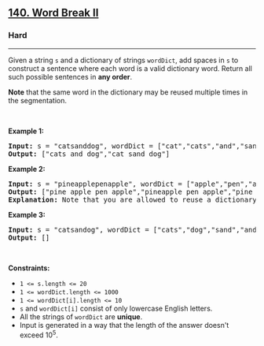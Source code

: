 <h2><a href="https://leetcode.com/problems/word-break-ii/?envType=problem-list-v2&envId=23kp61xm">140. Word Break II</a></h2><h3>Hard</h3><hr><p>Given a string <code>s</code> and a dictionary of strings <code>wordDict</code>, add spaces in <code>s</code> to construct a sentence where each word is a valid dictionary word. Return all such possible sentences in <strong>any order</strong>.</p>

<p><strong>Note</strong> that the same word in the dictionary may be reused multiple times in the segmentation.</p>

<p>&nbsp;</p>
<p><strong class="example">Example 1:</strong></p>

<pre>
<strong>Input:</strong> s = &quot;catsanddog&quot;, wordDict = [&quot;cat&quot;,&quot;cats&quot;,&quot;and&quot;,&quot;sand&quot;,&quot;dog&quot;]
<strong>Output:</strong> [&quot;cats and dog&quot;,&quot;cat sand dog&quot;]
</pre>

<p><strong class="example">Example 2:</strong></p>

<pre>
<strong>Input:</strong> s = &quot;pineapplepenapple&quot;, wordDict = [&quot;apple&quot;,&quot;pen&quot;,&quot;applepen&quot;,&quot;pine&quot;,&quot;pineapple&quot;]
<strong>Output:</strong> [&quot;pine apple pen apple&quot;,&quot;pineapple pen apple&quot;,&quot;pine applepen apple&quot;]
<strong>Explanation:</strong> Note that you are allowed to reuse a dictionary word.
</pre>

<p><strong class="example">Example 3:</strong></p>

<pre>
<strong>Input:</strong> s = &quot;catsandog&quot;, wordDict = [&quot;cats&quot;,&quot;dog&quot;,&quot;sand&quot;,&quot;and&quot;,&quot;cat&quot;]
<strong>Output:</strong> []
</pre>

<p>&nbsp;</p>
<p><strong>Constraints:</strong></p>

<ul>
	<li><code>1 &lt;= s.length &lt;= 20</code></li>
	<li><code>1 &lt;= wordDict.length &lt;= 1000</code></li>
	<li><code>1 &lt;= wordDict[i].length &lt;= 10</code></li>
	<li><code>s</code> and <code>wordDict[i]</code> consist of only lowercase English letters.</li>
	<li>All the strings of <code>wordDict</code> are <strong>unique</strong>.</li>
	<li>Input is generated in a way that the length of the answer doesn&#39;t exceed&nbsp;10<sup>5</sup>.</li>
</ul>
